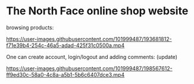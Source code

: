 # The North Face online shop website


browsing products:

https://user-images.githubusercontent.com/101999487/193681812-f71e39b4-254c-46a5-adad-425f31c0500a.mp4

One can create account, login/logout and adding comments: (update)

https://user-images.githubusercontent.com/101999487/198567612-ff9ed30c-58a0-4c8a-a5b1-5b6c6407dce3.mp4

